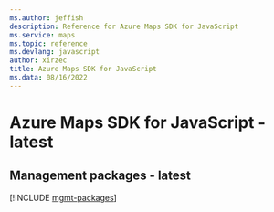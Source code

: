 ```yaml
---
ms.author: jeffish
description: Reference for Azure Maps SDK for JavaScript
ms.service: maps
ms.topic: reference
ms.devlang: javascript
author: xirzec
title: Azure Maps SDK for JavaScript
ms.data: 08/16/2022
---
```

# Azure Maps SDK for JavaScript - latest

## Management packages - latest
[!INCLUDE [mgmt-packages](maps-mgmt-index.md)]